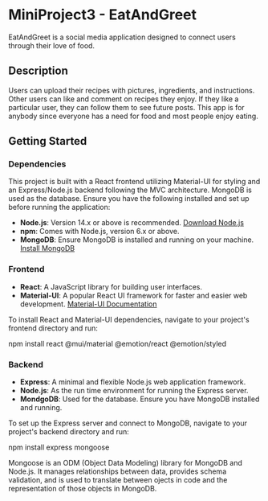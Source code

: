 # MiniProject3 - EatAndGreet

EatAndGreet is a social media application designed to connect users through their love of food.

## Description

Users can upload their recipes with pictures, ingredients, and instructions. Other users can like and comment on recipes they enjoy. If they like a particular user, they can follow them to see future posts. This app is for anybody since everyone has a need for food and most people enjoy eating.

## Getting Started

### Dependencies

This project is built with a React frontend utilizing Material-UI for styling and an Express/Node.js backend following the MVC architecture. MongoDB is used as the database. Ensure you have the following installed and set up before running the application:

- **Node.js**: Version 14.x or above is recommended. [Download Node.js](https://nodejs.org/en/)
- **npm**: Comes with Node.js, version 6.x or above.
- **MongoDB**: Ensure MongoDB is installed and running on your machine. [Install MongoDB](https://www.mongodb.com/)

### Frontend

- **React**: A JavaScript library for building user interfaces.
- **Material-UI**: A popular React UI framework for faster and easier web development. [Material-UI Documentation](https://mui.com/)

To install React and Material-UI dependencies, navigate to your project's frontend directory and run:

npm install react @mui/material @emotion/react @emotion/styled

### Backend

- **Express**: A minimal and flexible Node.js web application framework.
- **Node.js**: As the run time environment for running the Express server.
- **MondgoDB**: Used for the database.  Ensure you have MongoDB installed and running.

To set up the Express server and connect to MongoDB, navigate to your project's backend directory and run:

npm install express mongoose

Mongoose is an ODM (Object Data Modeling) library for MongoDB and Node.js.  It manages relationships between
data, provides schema validation, and is used to translate between ojects in code and the representation of those objects
in MongoDB.